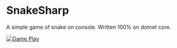 # SnakeSharp
A simple game of snake on console. Written 100% on dotnet core.

[![Game Play](https://img.youtube.com/vi/KfP0VVezkIw/0.jpg)](https://www.youtube.com/watch?v=KfP0VVezkIw&spfreload=10)

